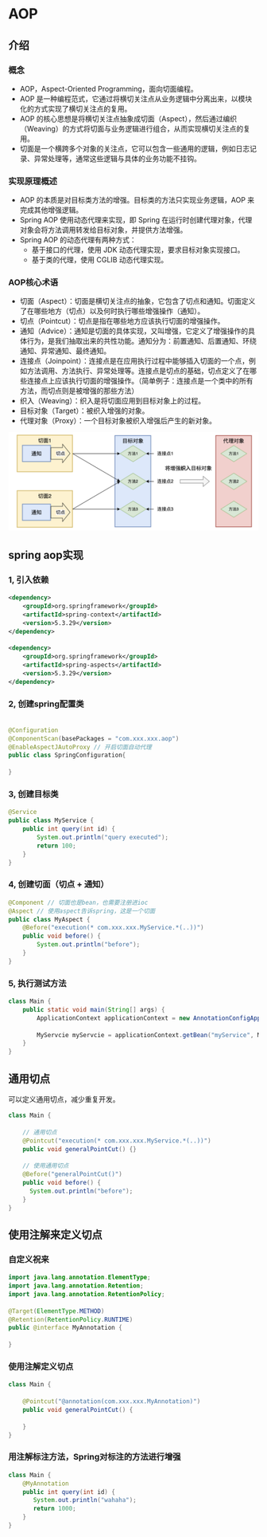 # AOP
## 介绍

### 概念
- AOP，Aspect-Oriented Programming，面向切面编程。  
- AOP 是一种编程范式，它通过将横切关注点从业务逻辑中分离出来，以模块化的方式实现了横切关注点的复用。  
- AOP 的核心思想是将横切关注点抽象成切面（Aspect），然后通过编织（Weaving）的方式将切面与业务逻辑进行组合，从而实现横切关注点的复用。
- 切面是一个横跨多个对象的关注点，它可以包含一些通用的逻辑，例如日志记录、异常处理等，通常这些逻辑与具体的业务功能不挂钩。

### 实现原理概述

- AOP 的本质是对目标类方法的增强。目标类的方法只实现业务逻辑，AOP 来完成其他增强逻辑。
- Spring AOP 使用动态代理来实现，即 Spring 在运行时创建代理对象，代理对象会将方法调用转发给目标对象，并提供方法增强。
- Spring AOP 的动态代理有两种方式：
  - 基于接口的代理，使用 JDK 动态代理实现，要求目标对象实现接口。
  - 基于类的代理，使用 CGLIB 动态代理实现。

### AOP核心术语
- 切面（Aspect）：切面是横切关注点的抽象，它包含了切点和通知。切面定义了在哪些地方（切点）以及何时执行哪些增强操作（通知）。
- 切点（Pointcut）：切点是指在哪些地方应该执行切面的增强操作。
- 通知（Advice）：通知是切面的具体实现，又叫增强，它定义了增强操作的具体行为，是我们抽取出来的共性功能。通知分为：前置通知、后置通知、环绕通知、异常通知、最终通知。
- 连接点（Joinpoint）：连接点是在应用执行过程中能够插入切面的一个点，例如方法调用、方法执行、异常处理等。连接点是切点的基础，切点定义了在哪些连接点上应该执行切面的增强操作。（简单例子：连接点是一个类中的所有方法，而切点则是被增强的那些方法）
- 织入（Weaving）：织入是将切面应用到目标对象上的过程。
- 目标对象（Target）：被织入增强的对象。
- 代理对象（Proxy）：一个目标对象被织入增强后产生的新对象。

![img.png](../../images/aopekyword.png)

## spring aop实现
### 1, 引入依赖
```xml
<dependency>
    <groupId>org.springframework</groupId>
    <artifactId>spring-context</artifactId>
    <version>5.3.29</version>
</dependency>

<dependency>
    <groupId>org.springframework</groupId>
    <artifactId>spring-aspects</artifactId>
    <version>5.3.29</version>
</dependency>
```

### 2, 创建spring配置类
```java

@Configuration
@ComponentScan(basePackages = "com.xxx.xxx.aop")
@EnableAspectJAutoProxy // 开启切面自动代理
public class SpringConfiguration{
    
}
```

### 3, 创建目标类
```java
@Service
public class MyService {
    public int query(int id) {
        System.out.println("query executed");
        return 100;
    }
}
```

### 4, 创建切面（切点 + 通知）
```java
@Component // 切面也是bean，也需要注册进ioc
@Aspect // 使用aspect告诉spring，这是一个切面
public class MyAspect {
    @Before("execution(* com.xxx.xxx.MyService.*(..))")
    public void before() {
        System.out.println("before");
    }  
}
```

### 5, 执行测试方法
```java
class Main {
    public static void main(String[] args) {
        ApplicationContext applicationContext = new AnnotationConfigApplicationContext(SprngConfiguration.class);
        
        MyServcie myServcie = applicationContext.getBean("myService", MyService.class);
    }
}
```

## 通用切点
可以定义通用切点，减少重复开发。
```java
class Main {
    
    // 通用切点
    @Pointcut("execution(* com.xxx.xxx.MyService.*(..))")
    public void generalPointCut() {}
    
    // 使用通用切点
    @Before("generalPointCut()")
    public void before() {
      System.out.println("before");
    }
}
```

## 使用注解来定义切点
### 自定义祝来

```java
import java.lang.annotation.ElementType;
import java.lang.annotation.Retention;
import java.lang.annotation.RetentionPolicy;

@Target(ElementType.METHOD)
@Retention(RetentionPolicy.RUNTIME)
public @interface MyAnnotation {

}
```

### 使用注解定义切点
```java
class Main {
    
    @Pointcut("@annotation(com.xxx.xxx.MyAnnotation)")
    public void generalPointCut() {
        
    }
}
```

### 用注解标注方法，Spring对标注的方法进行增强
```java
class Main {
    @MyAnnotation
    public int query(int id) {
       System.out.println("wahaha");
       return 1000;
    }
}
```